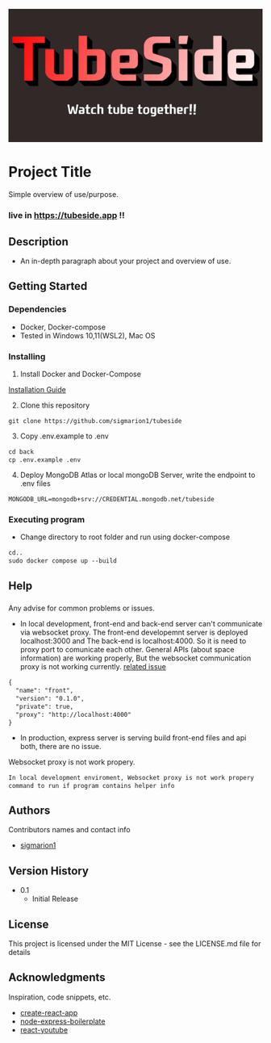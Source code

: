 ![Alt text](front/build/ogImage.png)

# Project Title

Simple overview of use/purpose.

### live in https://tubeside.app !!

## Description

- An in-depth paragraph about your project and overview of use.

## Getting Started

### Dependencies

- Docker, Docker-compose
- Tested in Windows 10,11(WSL2), Mac OS

### Installing

1. Install Docker and Docker-Compose

[Installation Guide](https://docs.docker.com/engine/install/)

2. Clone this repository

```
git clone https://github.com/sigmarion1/tubeside
```

3. Copy .env.example to .env

```
cd back
cp .env.example .env
```

4. Deploy MongoDB Atlas or local mongoDB Server, write the endpoint to .env files

```
MONGODB_URL=mongodb+srv://CREDENTIAL.mongodb.net/tubeside
```

### Executing program

- Change directory to root folder and run using docker-compose

```
cd..
sudo docker compose up --build
```

## Help

###

Any advise for common problems or issues.

- In local development, front-end and back-end server can't communicate via websocket proxy. The front-end developemnt server is deployed localhost:3000 and The back-end is localhost:4000. So it is need to proxy port to comunicate each other. General APIs (about space information) are working properly, But the websocket communication proxy is not working currently. [related issue](https://github.com/facebook/create-react-app/issues/5280)

```
{
  "name": "front",
  "version": "0.1.0",
  "private": true,
  "proxy": "http://localhost:4000"
}
```

- In production, express server is serving build front-end files and api both, there are no issue.

Websocket proxy is not work propery.

```
In local development enviroment, Websocket proxy is not work propery
command to run if program contains helper info
```

## Authors

Contributors names and contact info

- [sigmarion1](matilto:axsim@naver.com)

## Version History

- 0.1
  - Initial Release

## License

This project is licensed under the MIT License - see the LICENSE.md file for details

## Acknowledgments

Inspiration, code snippets, etc.

- [create-react-app](https://github.com/facebook/create-react-app)
- [node-express-boilerplate](https://github.com/hagopj13/node-express-boilerplate)
- [react-youtube](https://www.npmjs.com/package/react-youtube)
